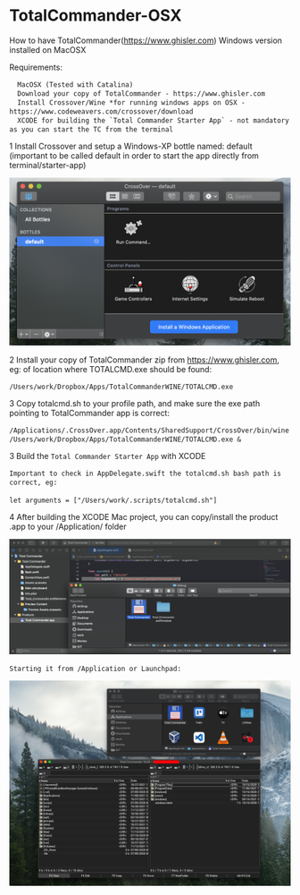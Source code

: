 # TotalCommander-OSX
How to have TotalCommander(https://www.ghisler.com) Windows version installed on MacOSX

Requirements:

      MacOSX (Tested with Catalina)
      Download your copy of TotalCommander - https://www.ghisler.com
      Install Crossover/Wine *for running windows apps on OSX - https://www.codeweavers.com/crossover/download
      XCODE for building the `Total Commander Starter App` - not mandatory as you can start the TC from the terminal
    
1 Install Crossover and setup a Windows-XP bottle named: default (important to be called default in order to start the app directly from terminal/starter-app)

![alt text](https://github.com/cotfas/TotalCommander-OSX/blob/main/crossover-bottle.png?raw=true)

2 Install your copy of TotalCommander zip from https://www.ghisler.com, eg: of location where TOTALCMD.exe should be found:

    /Users/work/Dropbox/Apps/TotalCommanderWINE/TOTALCMD.exe
    
3 Copy totalcmd.sh to your profile path, and make sure the exe path pointing to TotalCommander app is correct:

    /Applications/.CrossOver.app/Contents/SharedSupport/CrossOver/bin/wine /Users/work/Dropbox/Apps/TotalCommanderWINE/TOTALCMD.exe &

3 Build the `Total Commander Starter App` with XCODE

    Important to check in AppDelegate.swift the totalcmd.sh bash path is correct, eg:
    
    let arguments = ["/Users/work/.scripts/totalcmd.sh"]

4 After building the XCODE Mac project, you can copy/install the product .app to your /Application/ folder

![alt text](https://github.com/cotfas/TotalCommander-OSX/blob/main/xcode-product-app.png?raw=true)

    Starting it from /Application or Launchpad:
    
![alt text](https://github.com/cotfas/TotalCommander-OSX/blob/main/totalcommander-result-on-mac.png?raw=true)

